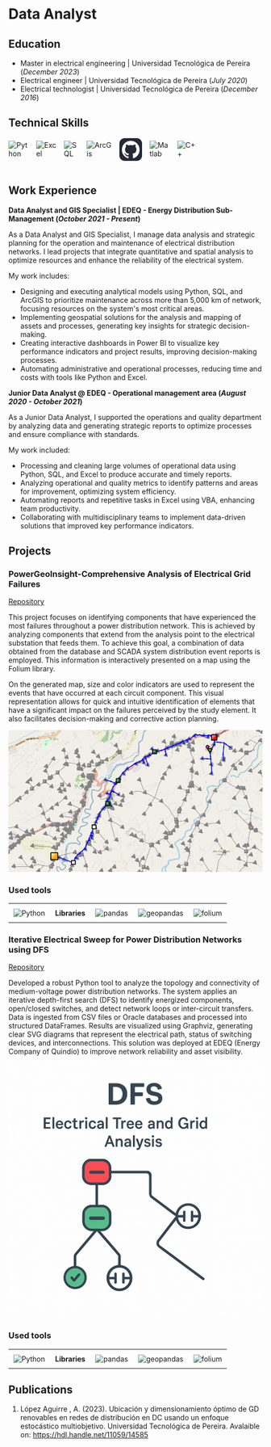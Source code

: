 # Data Analyst



## Education					       		
- Master in electrical engineering	| Universidad Tecnológica de Pereira (_December 2023_)	 			        		
- Electrical engineer | Universidad Tecnológica de Pereira (_July 2020_)
- Electrical technologist | Universidad Tecnológica de Pereira (_December 2016_)<br>

## Technical Skills
<div style="display: flex; flex-wrap: wrap; align-items: center;">
  <img src="https://user-images.githubusercontent.com/25181517/183423507-c056a6f9-1ba8-4312-a350-19bcbc5a8697.png" alt="Python" width="40px" style="margin-right: 15px;"/>
  <img src="https://upload.wikimedia.org/wikipedia/commons/thumb/3/34/Microsoft_Office_Excel_%282019%E2%80%93present%29.svg/1101px-Microsoft_Office_Excel_%282019%E2%80%93present%29.svg.png" alt="Excel" width="40px" style="margin-right: 15px;"/>
  <img src="https://symbols.getvecta.com/stencil_28/61_sql-database-generic.90b41636a8.svg" alt="SQL" width="30px" style="margin-right: 15px;"/>
  <img src="https://upload.wikimedia.org/wikipedia/commons/thumb/d/df/ArcGIS_logo.png/800px-ArcGIS_logo.png" alt="ArcGis" width="50px" style="margin-right: 15px;"/>
  <img src="https://raw.githubusercontent.com/tandpfun/skill-icons/main/icons/Github-Dark.svg" alt="Github" width="45px" style="margin-right: 15px;"/>
  <img src="https://user-images.githubusercontent.com/25181517/192106593-610ee31c-995e-4f24-b8e1-0f18eead6fae.png" alt="Matlab" width="40px" style="margin-right: 15px;"/>
  <img src="https://user-images.githubusercontent.com/25181517/192106073-90fffafe-3562-4ff9-a37e-c77a2da0ff58.png" alt="C++" width="40px"/>
</div><br>

## Work Experience
**Data Analyst and GIS Specialist | EDEQ - Energy Distribution Sub-Management (_October 2021 - Present_)**

As a Data Analyst and GIS Specialist, I manage data analysis and strategic planning for the operation and maintenance of electrical distribution networks. I lead projects that integrate quantitative and spatial analysis to optimize resources and enhance the reliability of the electrical system.

My work includes:
- Designing and executing analytical models using Python, SQL, and ArcGIS to prioritize maintenance across more than 5,000 km of network, focusing resources on the system's most critical areas.
- Implementing geospatial solutions for the analysis and mapping of assets and processes, generating key insights for strategic decision-making.
- Creating interactive dashboards in Power BI to visualize key performance indicators and project results, improving decision-making processes.
- Automating administrative and operational processes, reducing time and costs with tools like Python and Excel.

**Junior Data Analyst @ EDEQ - Operational management area (_August 2020 - October 2021_)**

As a Junior Data Analyst, I supported the operations and quality department by analyzing data and generating strategic reports to optimize processes and ensure compliance with standards.

My work included:
- Processing and cleaning large volumes of operational data using Python, SQL, and Excel to produce accurate and timely reports.
- Analyzing operational and quality metrics to identify patterns and areas for improvement, optimizing system efficiency.
- Automating reports and repetitive tasks in Excel using VBA, enhancing team productivity.
- Collaborating with multidisciplinary teams to implement data-driven solutions that improved key performance indicators.

## Projects
### PowerGeoInsight-Comprehensive Analysis of Electrical Grid Failures
[Repository](https://github.com/Zarcasmo/PowerGeoInsight-Comprehensive_Analysis_of_Electrical_Grid_Failures)

This project focuses on identifying components that have experienced the most failures throughout a power distribution network. This is achieved by analyzing components that extend from the analysis point to the electrical substation that feeds them. To achieve this goal, a combination of data obtained from the database and SCADA system distribution event reports is employed. This information is interactively presented on a map using the Folium library.

On the generated map, size and color indicators are used to represent the events that have occurred at each circuit component. This visual representation allows for quick and intuitive identification of elements that have a significant impact on the failures perceived by the study element. It also facilitates decision-making and corrective action planning.

![Mapa_HTML](/assets/img/mapa_html.PNG)

### Used tools
<table style="width: 100%; border-collapse: collapse; border: none;">
  <tr style="text-align: center; border: none;">
    <!-- Columna 1: Logo de Python -->
    <td style="padding: 10px; border: none;">
      <img src="https://seeklogo.com/images/P/python-logo-C50EED1930-seeklogo.com.png" alt="Python" width="60">
    </td>
    <!-- Columna 2: Texto "Libraries" centrado -->
    <td style="padding: 10px; font-weight: bold; text-align: center; vertical-align: middle; border: none;">
      Libraries
    </td>
    <!-- Columna 3: Logo de pandas -->
    <td style="padding: 10px; border: none;">
      <img src="https://upload.wikimedia.org/wikipedia/commons/thumb/e/ed/Pandas_logo.svg/2560px-Pandas_logo.svg.png" alt="pandas" width="90">
    </td>
    <!-- Columna 4: Logo de geopandas -->
    <td style="padding: 10px; border: none;">
      <img src="https://geopandas.org/en/stable/_images/geopandas_logo.png" alt="geopandas" width="120">
    </td>
    <!-- Columna 5: Logo de folium -->
    <td style="padding: 10px; border: none;">
      <img src="https://miro.medium.com/v2/resize:fit:1400/0*XuBHZzSmxp8sKmHC.png" alt="folium" width="100">
    </td>
  </tr>
</table>

### Iterative Electrical Sweep for Power Distribution Networks using DFS
[Repository](https://github.com/Zarcasmo/DeepCircuitMapper)

Developed a robust Python tool to analyze the topology and connectivity of medium-voltage power distribution networks. The system applies an iterative depth-first search (DFS) to identify energized components, open/closed switches, and detect network loops or inter-circuit transfers. Data is ingested from CSV files or Oracle databases and processed into structured DataFrames. Results are visualized using Graphviz, generating clear SVG diagrams that represent the electrical path, status of switching devices, and interconnections. This solution was deployed at EDEQ (Energy Company of Quindío) to improve network reliability and asset visibility.

![Mapa_HTML](/assets/img/DFS_Repository2.png)

### Used tools
<table style="width: 100%; border-collapse: collapse; border: none;">
  <tr style="text-align: center; border: none;">
    <!-- Columna 1: Logo de Python -->
    <td style="padding: 10px; border: none;">
      <img src="https://seeklogo.com/images/P/python-logo-C50EED1930-seeklogo.com.png" alt="Python" width="60">
    </td>
    <!-- Columna 2: Texto "Libraries" centrado -->
    <td style="padding: 10px; font-weight: bold; text-align: center; vertical-align: middle; border: none;">
      Libraries
    </td>
    <!-- Columna 3: Logo de pandas -->
    <td style="padding: 10px; border: none;">
      <img src="https://upload.wikimedia.org/wikipedia/commons/thumb/e/ed/Pandas_logo.svg/2560px-Pandas_logo.svg.png" alt="pandas" width="90">
    </td>
    <!-- Columna 4: Logo de geopandas -->
    <td style="padding: 10px; border: none;">
      <img src="https://geopandas.org/en/stable/_images/geopandas_logo.png" alt="geopandas" width="120">
    </td>
    <!-- Columna 5: Logo de folium -->
    <td style="padding: 10px; border: none;">
      <img src="https://miro.medium.com/v2/resize:fit:1400/0*XuBHZzSmxp8sKmHC.png" alt="folium" width="100">
    </td>
  </tr>
</table>


## Publications
1. López Aguirre , A.  (2023).  Ubicación y dimensionamiento óptimo de GD renovables en redes de distribución en DC usando un enfoque estocástico multiobjetivo.    Universidad Tecnológica de Pereira.  Avalaible on: https://hdl.handle.net/11059/14585


